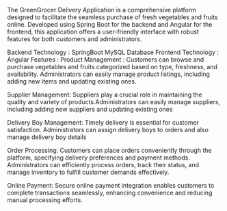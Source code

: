 The GreenGrocer Delivery Application is a comprehensive platform designed to facilitate the seamless purchase of fresh vegetables and fruits online. Developed using Spring Boot for the backend and Angular for the frontend, this application offers a user-friendly interface with robust features for both customers and administrators.

Backend Technology :
SpringBoot
MySQL Database
Frontend Technology :
Angular
Features :
Product Management : Customers can browse and purchase vegetables and fruits categorized based on type, freshness, and availability. Administrators can easily manage product listings, including adding new items and updating existing ones.

Supplier Management: Suppliers play a crucial role in maintaining the quality and variety of products.Administrators can easily manage suppliers, including adding new suppliers and updating existing ones

Delivery Boy Management: Timely delivery is essential for customer satisfaction. Administrators can assign delivery boys to orders and also manage delivery boy details

Order Processing: Customers can place orders conveniently through the platform, specifying delivery preferences and payment methods. Administrators can efficiently process orders, track their status, and manage inventory to fulfill customer demands effectively.

Online Payment: Secure online payment integration enables customers to complete transactions seamlessly, enhancing convenience and reducing manual processing efforts.
